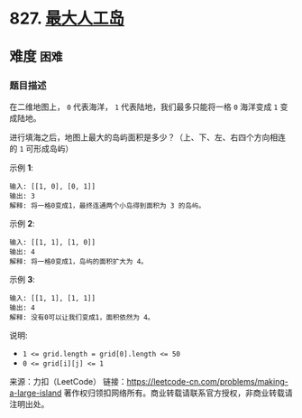 # 827. [最大人工岛](https://leetcode-cn.com/problems/making-a-large-island/)
<font size=5> 难度 `困难` </font>
---

### 题目描述

在二维地图上， `0` 代表海洋， `1` 代表陆地，我们最多只能将一格 `0` 海洋变成 `1` 变成陆地。

进行填海之后，地图上最大的岛屿面积是多少？（上、下、左、右四个方向相连的 `1` 可形成岛屿）

示例 **1**:
```
输入: [[1, 0], [0, 1]]
输出: 3
解释: 将一格0变成1，最终连通两个小岛得到面积为 3 的岛屿。
```
示例 **2**:
```
输入: [[1, 1], [1, 0]]
输出: 4
解释: 将一格0变成1，岛屿的面积扩大为 4。
```
示例 **3**:
```
输入: [[1, 1], [1, 1]]
输出: 4
解释: 没有0可以让我们变成1，面积依然为 4。
```
说明:

* `1 <= grid.length = grid[0].length <= 50`
* `0 <= grid[i][j] <= 1`


来源：力扣（LeetCode）
链接：https://leetcode-cn.com/problems/making-a-large-island
著作权归领扣网络所有。商业转载请联系官方授权，非商业转载请注明出处。
